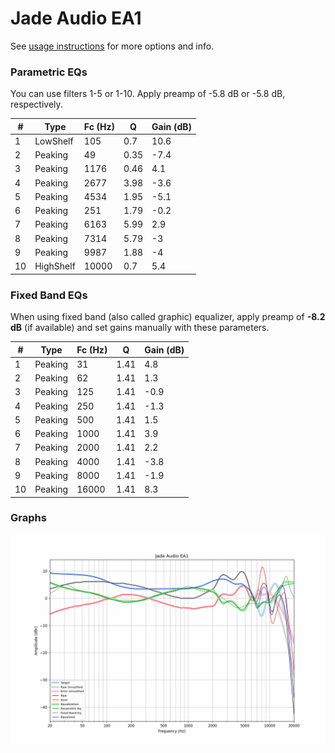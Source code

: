 # Jade Audio EA1
See [usage instructions](https://github.com/jaakkopasanen/AutoEq#usage) for more options and info.

### Parametric EQs
You can use filters 1-5 or 1-10. Apply preamp of -5.8 dB or -5.8 dB, respectively.

|   # | Type      |   Fc (Hz) |    Q |   Gain (dB) |
|-----|-----------|-----------|------|-------------|
|   1 | LowShelf  |       105 | 0.7  |        10.6 |
|   2 | Peaking   |        49 | 0.35 |        -7.4 |
|   3 | Peaking   |      1176 | 0.46 |         4.1 |
|   4 | Peaking   |      2677 | 3.98 |        -3.6 |
|   5 | Peaking   |      4534 | 1.95 |        -5.1 |
|   6 | Peaking   |       251 | 1.79 |        -0.2 |
|   7 | Peaking   |      6163 | 5.99 |         2.9 |
|   8 | Peaking   |      7314 | 5.79 |        -3   |
|   9 | Peaking   |      9987 | 1.88 |        -4   |
|  10 | HighShelf |     10000 | 0.7  |         5.4 |

### Fixed Band EQs
When using fixed band (also called graphic) equalizer, apply preamp of **-8.2 dB** (if available) and set gains manually with these parameters.

|   # | Type    |   Fc (Hz) |    Q |   Gain (dB) |
|-----|---------|-----------|------|-------------|
|   1 | Peaking |        31 | 1.41 |         4.8 |
|   2 | Peaking |        62 | 1.41 |         1.3 |
|   3 | Peaking |       125 | 1.41 |        -0.9 |
|   4 | Peaking |       250 | 1.41 |        -1.3 |
|   5 | Peaking |       500 | 1.41 |         1.5 |
|   6 | Peaking |      1000 | 1.41 |         3.9 |
|   7 | Peaking |      2000 | 1.41 |         2.2 |
|   8 | Peaking |      4000 | 1.41 |        -3.8 |
|   9 | Peaking |      8000 | 1.41 |        -1.9 |
|  10 | Peaking |     16000 | 1.41 |         8.3 |

### Graphs
![](./Jade%20Audio%20EA1.png)

